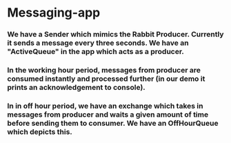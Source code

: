 # Messaging-app 

### We have a Sender which mimics the Rabbit Producer. Currently it sends a message every three seconds. We have an "ActiveQueue" in the app which acts as a producer.

### In the working hour period, messages from producer are consumed instantly and processed further (in our demo it prints an acknowledgement to console). 

### In in off hour period, we have an exchange which takes in messages from producer and waits a given amount of time before sending them to consumer. We have an OffHourQueue which depicts this.
